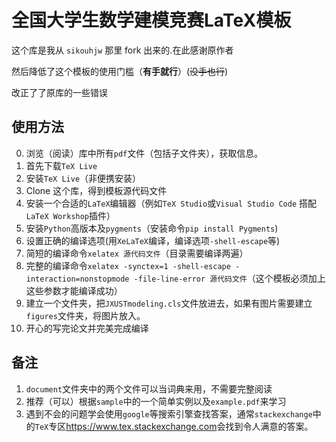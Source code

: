 # 全国大学生数学建模竞赛LaTeX模板
这个库是我从 `sikouhjw` 那里 fork 出来的.在此感谢原作者

然后降低了这个模板的使用门槛（**有手就行**）(~~没手也行~~)

改正了了原库的一些错误
## 使用方法
0. 浏览（阅读）库中所有`pdf`文件（包括子文件夹），获取信息。
1. 首先下载`TeX Live`
2. 安装`TeX Live`（非便携安装）
3. Clone 这个库，得到模板源代码文件
4. 安装一个合适的`LaTeX`编辑器（例如`TeX Studio`或`Visual Studio Code` 搭配`LaTeX Workshop`插件）
8. 安装`Python`高版本及`pygments`（安装命令`pip install Pygments`)
5. 设置正确的编译选项(用`XeLaTeX`编译，编译选项`-shell-escape`等)
6. 简短的编译命令`xelatex 源代码文件`（目录需要编译两遍）
7. 完整的编译命令`xelatex -synctex=1 -shell-escape -interaction=nonstopmode -file-line-error 源代码文件`（这个模板必须加上这些参数才能编译成功）
8. 建立一个文件夹，把`JXUSTmodeling.cls`文件放进去，如果有图片需要建立`figures`文件夹，将图片放入。
9. 开心的写完论文并完美完成编译

## 备注
1. `document`文件夹中的两个文件可以当词典来用，不需要完整阅读
2. 推荐（可以）根据`sample`中的一个简单实例以及`example.pdf`来学习
3. 遇到不会的问题学会使用`google`等搜索引擎查找答案，通常`stackexchange`中的`TeX`专区<https://www.tex.stackexchange.com>会找到令人满意的答案。